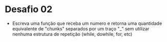 # Desafio 02

- Escreva uma função que receba um numero e retorna uma quantidade equivalente de "chunks" separados por um traço "_" sem utilizar nenhuma estrutura de repetição (while, dowhile, for, etc)
